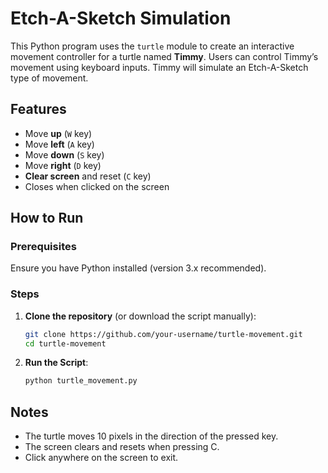 # Etch-A-Sketch Simulation
This Python program uses the `turtle` module to create an interactive movement controller for a turtle named **Timmy**. Users can control Timmy’s movement using keyboard inputs. Timmy will simulate an Etch-A-Sketch type of movement.

## Features
- Move **up** (`W` key)
- Move **left** (`A` key)
- Move **down** (`S` key)
- Move **right** (`D` key)
- **Clear screen** and reset (`C` key)
- Closes when clicked on the screen

## How to Run
### Prerequisites
Ensure you have Python installed (version 3.x recommended).

### Steps
1. **Clone the repository** (or download the script manually):
   ```sh
   git clone https://github.com/your-username/turtle-movement.git
   cd turtle-movement
   ```
   
2. **Run the Script**:
   ```python
   python turtle_movement.py
   ```

## Notes
- The turtle moves 10 pixels in the direction of the pressed key.
- The screen clears and resets when pressing C.
- Click anywhere on the screen to exit.
